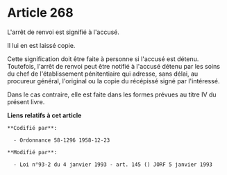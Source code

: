 # Article 268

L'arrêt de renvoi est signifié à l'accusé.

Il lui en est laissé copie.

Cette signification doit être faite à personne si l'accusé est détenu. Toutefois, l'arrêt de renvoi peut être notifié à
l'accusé détenu par les soins du chef de l'établissement pénitentiaire qui adresse, sans délai, au procureur général,
l'original ou la copie du récépissé signé par l'intéressé.

Dans le cas contraire, elle est faite dans les formes prévues au titre IV du présent livre.

**Liens relatifs à cet article**

	**Codifié par**:

	  - Ordonnance 58-1296 1958-12-23

	**Modifié par**:

	  - Loi n°93-2 du 4 janvier 1993 - art. 145 () JORF 5 janvier 1993

